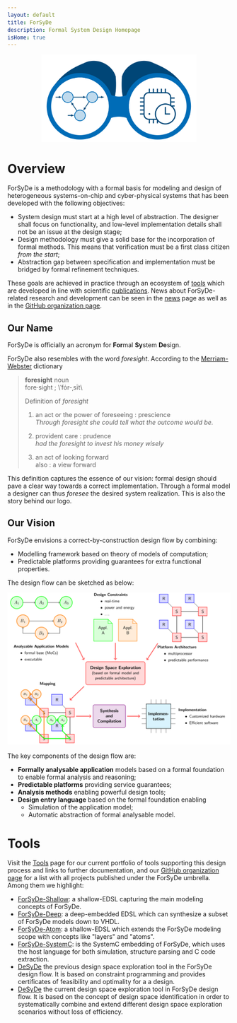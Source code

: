 ```yaml
---
layout: default
title: ForSyDe
description: Formal System Design Homepage
isHome: true
---
```


<p align="center">
	<img width="350px" src="/assets/images/forsyde-logo.svg">
</p>

# Overview

ForSyDe is a methodology with a formal basis for modeling and design of heterogeneous systems-on-chip and cyber-physical systems that has been developed with the following objectives:

 * System design must start at a high level of abstraction. The designer shall focus on functionality, and low-level implementation details shall not be an issue at the design stage;
 * Design methodology must give a solid base for the incorporation of formal methods. This means that verification must be a first class citizen _from the start_;
 * Abstraction gap between specification and implementation must be bridged by formal refinement techniques.

These goals are achieved in practice through an ecosystem of [tools](tools) which are developed in line with scientific [publications](publications.html).
News about ForSyDe-related research and development can be seen in the [news](news) page as well as in the [GitHub organization page](https://github.com/forsyde).
 
## Our Name

ForSyDe is officially an acronym for **For**mal **Sy**stem **De**sign.

ForSyDe also resembles with the word _foresight_. According to the [Merriam-Webster](https://www.merriam-webster.com/dictionary/foresight) dictionary

> **foresight** noun  
> fore·​sight ; \ˈfȯr-ˌsīt\
>
> Definition of _foresight_ 
>
> 1. an act or the power of foreseeing : prescience   
>    _Through foresight she could tell what the outcome would be._
>
> 2. provident care : prudence  
>    _had the foresight to invest his money wisely_
>
> 3. an act of looking forward  
>    also : a view forward

This definition captures the essence of our vision: formal design should pave a clear way towards a correct implementation. Through a formal model a designer can thus _foresee_ the desired system realization. This is also the story behind our logo.
	
## Our Vision

ForSyDe envisions a correct-by-construction design flow by combining:

 * Modelling framework based on theory of models of computation;
 * Predictable platforms providing guarantees for extra functional properties.

The design flow can be sketched as below:

<p align="center">
	<img src="/assets/images/forsyde-design-flow.svg">
</p>

The key components of the design flow are:

 * **Formally analysable application** models based on a formal foundation to enable formal analysis and reasoning;
 * **Predictable platforms** providing service guarantees;
 * **Analysis methods** enabling powerful design tools;
 * **Design entry language** based on the formal foundation enabling
   - Simulation of the application model;
   - Automatic abstraction of formal analysable model.

# Tools

Visit the [Tools](tools) page for our current portfolio of tools supporting this design process and links to further documentation, and our [GitHub organization page](https://github.com/forsyde) for a list with all projects published under the ForSyDe umbrella. Among them we highlight:

* [ForSyDe-Shallow](forsyde-shallow): a shallow-EDSL capturing the main modeling concepts of ForSyDe.
* [ForSyDe-Deep](forsyde-deep): a deep-embedded EDSL which can synthesize a subset of ForSyDe models down to VHDL.
* [ForSyDe-Atom](forsyde-atom): a shallow-EDSL which extends the ForSyDe modeling scope with concepts like "layers" and "atoms".
* [ForSyDe-SystemC](ForSyDe-SystemC): is the SystemC embedding of ForSyDe, which uses the host language for both simulation, structure parsing and C code extraction.
* [DeSyDe](https://github.com/forsyde/DeSyDe) the previous design space exploration tool in the ForSyDe design flow. It is based on constraint programming and provides certificates of feasibility and optimality for a a design.
* [DeSyDe](https://github.com/forsyde/IDeSyDe) the current design space exploration tool in ForSyDe design flow. It is based on the concept of design space identification in order to systematically combine and extend different design space exploration scenarios without loss of efficiency.
